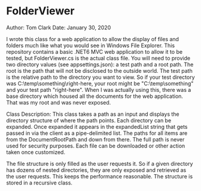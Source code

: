 # FolderViewer

Author:  Tom Clark
Date:    January 30, 2020

I wrote this class for a web application to allow the display of files and folders much like what you would see in Windows File Explorer.  This repository contains a basic .NET6 MVC web application to allow it to be tested, but FolderViewer.cs is the actual class file.  You will need to provide two directory values (see appsettings.json): a test path and a root path.  The root is the path that will not be disclosed to the outside world.  The test path is the relative path to the directory you want to view.  So if your test directory was C:\temp\something\right-here, your root might be "C:\temp\something" and your test path "right-here".  When I was actually using this, there was a base directory which housed all the documents for the web application.  That was my root and was never exposed.

Class Description:
This class takes a path as an input and displays the directory structure of where the path points.  Each directory can be expanded. Once expanded it appears in the expandedList string that gets passed in via the client as a pipe-delimited list.  The paths for all items are from the DocumentRootPath and down from there. The full path is never used for security purposes.  Each file can be downloaded or other action taken once customized.

The file structure is only filled as the user requests it.  So if a given directory has dozens of nested directories, they are only exposed and retrieved as the user requests.  This keeps the performance reasonable.  The structure is stored in a recursive class.
